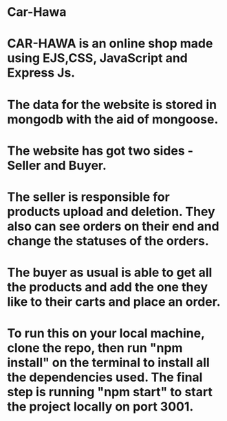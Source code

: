 # Car-Hawa

# CAR-HAWA is an online shop made using EJS,CSS, JavaScript and Express Js.

# The data for the website is stored in mongodb with the aid of mongoose.

# The website has got two sides - Seller and Buyer.

# The seller is responsible for products upload and deletion. They also can see orders on their end and change the statuses of the orders.

# The buyer as usual is able to get all the products and add the one they like to their carts and place an order.

# To run this on your local machine, clone the repo, then run "npm install" on the terminal to install all the dependencies used. The final step is running "npm start" to start the project locally on port 3001.

